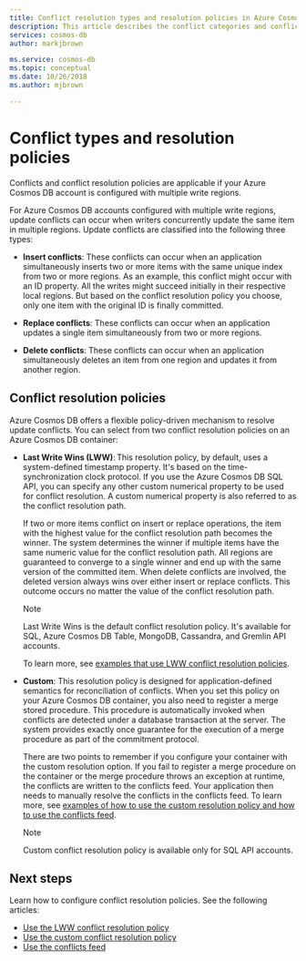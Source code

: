 ```yaml
---
title: Conflict resolution types and resolution policies in Azure Cosmos DB 
description: This article describes the conflict categories and conflict resolution policies in Azure Cosmos DB.
services: cosmos-db
author: markjbrown

ms.service: cosmos-db
ms.topic: conceptual
ms.date: 10/26/2018
ms.author: mjbrown

---
```


# Conflict types and resolution policies

Conflicts and conflict resolution policies are applicable if your Azure Cosmos DB account is configured with multiple write regions.

For Azure Cosmos DB accounts configured with multiple write regions, update conflicts can occur when writers concurrently update the same item in multiple regions. Update conflicts are classified into the following three types:

* **Insert conflicts**: These conflicts can occur when an application simultaneously inserts two or more items with the same unique index from two or more regions. As an example, this conflict might occur with an ID property. All the writes might succeed initially in their respective local regions. But based on the conflict resolution policy you choose, only one item with the original ID is finally committed.

* **Replace conflicts**: These conflicts can occur when an application updates a single item simultaneously from two or more regions.

* **Delete conflicts**: These conflicts can occur when an application simultaneously deletes an item from one region and updates it from another region.

## Conflict resolution policies

Azure Cosmos DB offers a flexible policy-driven mechanism to resolve update conflicts. You can select from two conflict resolution policies on an Azure Cosmos DB container:

- **Last Write Wins (LWW)**: This resolution policy, by default, uses a system-defined timestamp property. It's based on the time-synchronization clock protocol. If you use the Azure Cosmos DB SQL API, you can specify any other custom numerical property to be used for conflict resolution. A custom numerical property is also referred to as the conflict resolution path. 

  If two or more items conflict on insert or replace operations, the item with the highest value for the conflict resolution path becomes the winner. The system determines the winner if multiple items have the same numeric value for the conflict resolution path. All regions are guaranteed to converge to a single winner and end up with the same version of the committed item. When delete conflicts are involved, the deleted version always wins over either insert or replace conflicts. This outcome occurs no matter the value of the conflict resolution path.

  > [!NOTE]
  > Last Write Wins is the default conflict resolution policy. It's available for SQL, Azure Cosmos DB Table, MongoDB, Cassandra, and Gremlin API accounts.

  To learn more, see [examples that use LWW conflict resolution policies](how-to-manage-conflicts.md#create-a-last-writer-wins-conflict-resolution-policy).

- **Custom**: This resolution policy is designed for application-defined semantics for reconciliation of conflicts. When you set this policy on your Azure Cosmos DB container, you also need to register a merge stored procedure. This procedure is automatically invoked when conflicts are detected under a database transaction at the server. The system provides exactly once guarantee for the execution of a merge procedure as part of the commitment protocol.  

  There are two points to remember if you configure your container with the custom resolution option. If you fail to register a merge procedure on the container or the merge procedure throws an exception at runtime, the conflicts are written to the conflicts feed. Your application then needs to manually resolve the conflicts in the conflicts feed. To learn more, see [examples of how to use the custom resolution policy and how to use the conflicts feed](how-to-manage-conflicts.md#create-a-last-writer-wins-conflict-resolution-policy).

  > [!NOTE]
  > Custom conflict resolution policy is available only for SQL API accounts.

## Next steps

Learn how to configure conflict resolution policies. See the following articles:

* [Use the LWW conflict resolution policy](how-to-manage-conflicts.md#create-a-last-writer-wins-conflict-resolution-policy)
* [Use the custom conflict resolution policy](how-to-manage-conflicts.md#create-a-last-writer-wins-conflict-resolution-policy)
* [Use the conflicts feed](how-to-manage-conflicts.md#read-from-conflict-feed)
